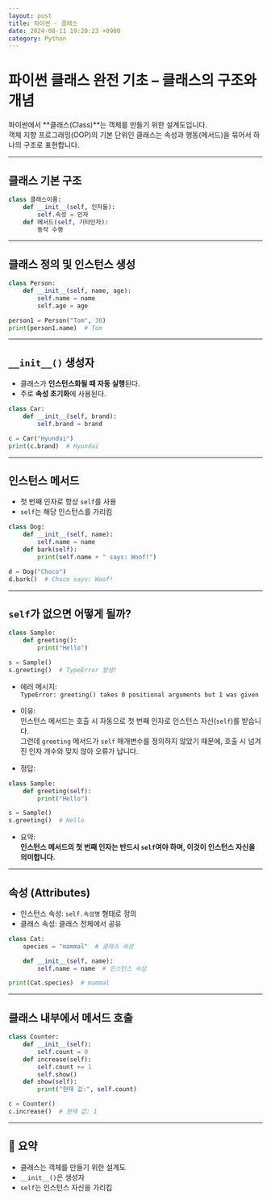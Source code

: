 ```yaml
---
layout: post
title: 파이썬 - 클래스
date: 2024-08-11 19:20:23 +0900
category: Python
---
```

# 파이썬 클래스 완전 기초 – 클래스의 구조와 개념

파이썬에서 **클래스(Class)**는 객체를 만들기 위한 설계도입니다.  
객체 지향 프로그래밍(OOP)의 기본 단위인 클래스는 속성과 행동(메서드)을 묶어서 하나의 구조로 표현합니다.

---

## 클래스 기본 구조

```python
class 클래스이름:
    def __init__(self, 인자들):
        self.속성 = 인자
    def 메서드(self, 기타인자):
        동작 수행
```

---

## 클래스 정의 및 인스턴스 생성

```python
class Person:
    def __init__(self, name, age):
        self.name = name
        self.age = age

person1 = Person("Tom", 30)
print(person1.name)  # Tom
```

---

## `__init__()` 생성자

- 클래스가 **인스턴스화될 때 자동 실행**된다.
- 주로 **속성 초기화**에 사용된다.

```python
class Car:
    def __init__(self, brand):
        self.brand = brand

c = Car("Hyundai")
print(c.brand)  # Hyundai
```

---

## 인스턴스 메서드

- 첫 번째 인자로 항상 `self`를 사용
- `self`는 해당 인스턴스를 가리킴

```python
class Dog:
    def __init__(self, name):
        self.name = name
    def bark(self):
        print(self.name + " says: Woof!")

d = Dog("Choco")
d.bark()  # Choco says: Woof!
```

---

## `self`가 없으면 어떻게 될까?

```python
class Sample:
    def greeting():
        print("Hello")

s = Sample()
s.greeting()  # TypeError 발생!
```

- 에러 메시지:  
  `TypeError: greeting() takes 0 positional arguments but 1 was given`

- 이유:  
  인스턴스 메서드는 호출 시 자동으로 첫 번째 인자로 인스턴스 자신(`self`)를 받습니다.  
  그런데 `greeting` 메서드가 `self` 매개변수를 정의하지 않았기 때문에, 호출 시 넘겨진 인자 개수와 맞지 않아 오류가 납니다.

- 정답:

```python
class Sample:
    def greeting(self):
        print("Hello")

s = Sample()
s.greeting()  # Hello
```

- 요약:  
  **인스턴스 메서드의 첫 번째 인자는 반드시 `self`여야 하며, 이것이 인스턴스 자신을 의미합니다.**

---

## 속성 (Attributes)

- 인스턴스 속성: `self.속성명` 형태로 정의
- 클래스 속성: 클래스 전체에서 공유

```python
class Cat:
    species = "mammal"  # 클래스 속성

    def __init__(self, name):
        self.name = name  # 인스턴스 속성

print(Cat.species)  # mammal
```

---

## 클래스 내부에서 메서드 호출

```python
class Counter:
    def __init__(self):
        self.count = 0
    def increase(self):
        self.count += 1
        self.show()
    def show(self):
        print("현재 값:", self.count)

c = Counter()
c.increase()  # 현재 값: 1
```

---

## 📌 요약

- 클래스는 객체를 만들기 위한 설계도
- `__init__()`은 생성자
- `self`는 인스턴스 자신을 가리킴